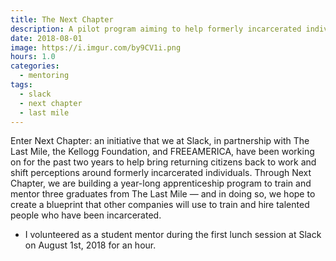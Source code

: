```yaml
---
title: The Next Chapter
description: A pilot program aiming to help formerly incarcerated individuals find work and succeed in tech
date: 2018-08-01
image: https://i.imgur.com/by9CV1i.png
hours: 1.0
categories:
  - mentoring
tags:
  - slack
  - next chapter
  - last mile
---
```


Enter Next Chapter: an initiative that we at Slack, in partnership with The Last Mile, the Kellogg Foundation, and FREEAMERICA, have been working on for the past two years to help bring returning citizens back to work and shift perceptions around formerly incarcerated individuals. Through Next Chapter, we are building a year-long apprenticeship program to train and mentor three graduates from The Last Mile — and in doing so, we hope to create a blueprint that other companies will use to train and hire talented people who have been incarcerated.

- I volunteered as a student mentor during the first lunch session at Slack on August 1st, 2018 for an hour.
